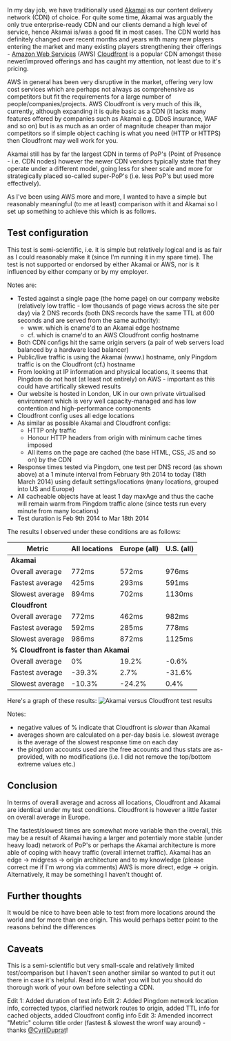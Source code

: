 In my day job, we have traditionally used [Akamai](http://www.akamai.com) as our content delivery network (CDN) of choice. For quite some time, Akamai was arguably the only true enterprise-ready CDN and our clients demand a high level of service, hence Akamai is/was a good fit in most cases. The CDN world has definitely changed over recent months and years with many new players entering the market and many existing players strengthening their offerings - [Amazon Web Services](http://aws.amazon.com/) (AWS) [Cloudfront](http://aws.amazon.com/cloudfront/) is a popular CDN amongst these newer/improved offerings and has caught my attention, not least due to it's pricing.  

AWS in general has been very disruptive in the market, offering very low cost services which are perhaps not always as comprehensive as competitors  but fit the requirements for a large number of people/companies/projects. AWS Cloudfront is very much of this ilk, currently, although expanding it is quite basic as a CDN (it lacks many features offered by companies such as Akamai e.g. DDoS insurance, WAF and so on) but is as much as an order of magnitude cheaper than major competitors so if simple object caching is what you need (HTTP or HTTPS) then Cloudfront may well work for you.

Akamai still has by far the largest CDN in terms of PoP's (Point of Presence - i.e. CDN nodes) however the newer CDN vendors typically state that they operate under a different model, going less for sheer scale and more for strategically placed so-called super-PoP's (i.e. less PoP's but used more effectively).

As I've been using AWS more and more, I wanted to have a simple but reasonably meaningful (to me at least) comparison with it and Akamai so I set up something to achieve this which is as follows.

## Test configuration  
This test is semi-scientific, i.e. it is simple but relatively logical and is as fair as I could reasonably make it (since I'm running it in my spare time). The test is not supported or endorsed by either Akamai or AWS, nor is it influenced by either company or by my employer.    

Notes are:  

* Tested against a single page (the home page) on our company website (relatively low traffic - low thousands of page views across the site per day) via 2 DNS records (both DNS records have the same TTL at 600 seconds and are served from the same authority):
	* www. which is cname'd to an Akamai edge hostname
    * cf. which is cname'd to an AWS Cloudfront config hostname
* Both CDN configs hit the same origin servers (a pair of web servers load balanced by a hardware load balancer)  
* Public/live traffic is using the Akamai (www.) hostname, only Pingdom traffic is on the Cloudfront (cf.) hostname
* From looking at IP information and physical locations, it seems that Pingdom do not host (at least not entirely) on AWS - important as this could have artifically skewed results
* Our website is hosted in London, UK in our own private virtualised environment which is very well capacity-managed and has low contention and high-performance components  
* Cloudfront config uses all edge locations
* As similar as possible Akamai and Cloudfront configs:
	* HTTP only traffic
    * Honour HTTP headers from origin with minimum cache times imposed
    * All items on the page are cached (the base HTML, CSS, JS and so on) by the CDN
* Response times tested via Pingdom, one test per DNS record (as shown above) at a 1 minute interval from February 9th 2014 to today (18th March 2014) using default settings/locations (many locations, grouped into US and Europe)
* All cacheable objects have at least 1 day maxAge and thus the cache will remain warm from Pingdom traffic alone (since tests run every minute from many locations)
* Test duration is Feb 9th 2014 to Mar 18th 2014

The results I observed under these conditions are as follows:

<table>
	<thead>
    	<tr>
        	<th>
            	Metric
            </th>
            <th>
            	All locations
            </th>
            <th>
            	Europe (all)
            </th>
            <th>
            	U.S. (all)
            </th>
        </tr>
    </thead>
    <tbody>
    	<tr>
        	<td colspan=4 class=subtitle>
            	<b>Akamai</b>
            </td>
        </tr>
    	<tr>
        	<td>
            	Overall average
            </td>
            <td>
            	772ms
            </td>
            <td>
            	572ms
            </td>
            <td>
            	976ms
            </td>
        </tr>
        <tr>
        	<td>
            	Fastest average
            </td>
            <td>
            	425ms
            </td>
            <td>
            	293ms
            </td>
            <td>
            	591ms
            </td>
        </tr>
        <tr>
        	<td>
            	Slowest average
            </td>
            <td>
            	894ms
            </td>
            <td>
            	702ms
            </td>
            <td>
            	1130ms
            </td>
        </tr>
        <tr>
        	<td colspan=4 class=subtitle>
            	<b>Cloudfront</b>
            </td>
        </tr>
    	<tr>
        	<td>
            	Overall average
            </td>
            <td>
            	772ms
            </td>
            <td>
            	462ms
            </td>
            <td>
            	982ms
            </td>
        </tr>
        <tr>
        	<td>
            	Fastest average
            </td>
            <td>
            	592ms
            </td>
            <td>
            	285ms
            </td>
            <td>
            	778ms
            </td>
        </tr>
        <tr>
        	<td>
            	Slowest average
            </td>
            <td>
            	986ms
            </td>
            <td>
            	872ms
            </td>
            <td>
            	1125ms
            </td>
        </tr>
        <tr>
        	<td colspan=4 class=subtitle>
            	<b>% Cloudfront is faster than Akamai</b>
            </td>
        </tr>
    	<tr>
        	<td>
            	Overall average
            </td>
            <td>
            	0%
            </td>
            <td>
            	19.2%
            </td>
            <td>
            	-0.6%
            </td>
        </tr>
        <tr>
        	<td>
            	Fastest average
            </td>
            <td>
            	-39.3%
            </td>
            <td>
            	2.7%
            </td>
            <td>
            	-31.6%
            </td>
        </tr>
        <tr>
        	<td>
            	Slowest average
            </td>
            <td>
            	-10.3%
            </td>
            <td>
            	-24.2%
            </td>
            <td>
            	0.4%
            </td>
        </tr>
    </tbody>
</table>

  
  
Here's a graph of these results:
![Akamai versus Cloudfront test results](/posts/assets/images/cf_vs_ak.png)


Notes:  

* negative values of % indicate that Cloudfront is *slower* than Akamai  
* averages shown are calculated on a per-day basis i.e. slowest average is the average of the slowest response time on each day  
* the pingdom accounts used are the free accounts and thus stats are as-provided, with no modifications (i.e. I did not remove the top/bottom extreme values etc.)

## Conclusion
In terms of overall average and across all locations, Cloudfront and Akamai are identical under my test conditions. Cloudfront is however a little faster on overall average in Europe.  

The fastest/slowest times are somewhat more variable than the overall, this may be a result of Akamai having a larger and potentialy more stable (under heavy load) network of PoP's or perhaps the Akamai architecture is more able of coping with heavy traffic (overall internet traffic). Akamai has an edge -> midgress -> origin architecture and to my knowledge (please correct me if I'm wrong via comments) AWS is more direct, edge -> origin. Alternatively, it may be something I haven't thought of.

## Further thoughts
It would be nice to have been able to test from more locations around the world and for more than one origin. This would perhaps better point to the reasons behind the differences

## Caveats
This is a semi-scientific but very small-scale and relatively limited test/comparison but I haven't seen another similar so wanted to put it out there in case it's helpful. Read into it what you will but you should do thorough work of your own before selecting a CDN.

Edit 1: Added duration of test info
Edit 2: Added Pingdom network location info, corrected typos, clarified network routes to origin, added TTL info for cached objects, added Cloudfront config info
Edit 3: Amended incorrect "Metric" column title order (fastest & slowest the wronf way around) - thanks [@CyrilDuprat](https://twitter.com/cyrilduprat)!